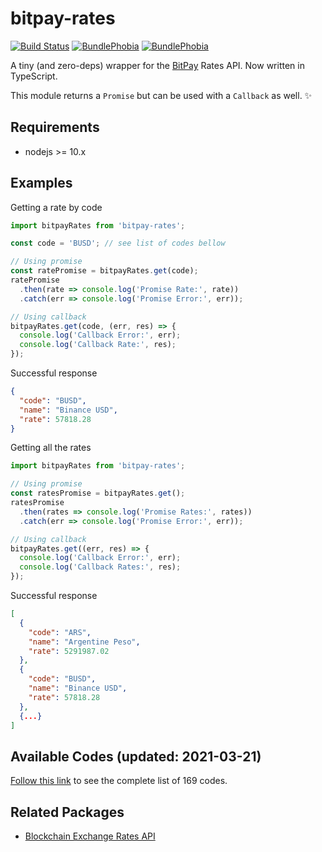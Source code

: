 # bitpay-rates

[![Build Status](https://img.shields.io/travis/bycolco/bitpay-rates.svg?style=flat-square)](https://travis-ci.org/bycolco/bitpay-rates)
[![BundlePhobia](https://img.shields.io/bundlephobia/min/bitpay-rates.svg?style=flat-square)](https://bundlephobia.com/result?p=bitpay-rates)
[![BundlePhobia](https://img.shields.io/bundlephobia/minzip/bitpay-rates.svg?style=flat-square)](https://bundlephobia.com/result?p=bitpay-rates)

A tiny (and zero-deps) wrapper for the [BitPay](https://bitpay.com/rates) Rates API. Now written in TypeScript.

This module returns a `Promise` but can be used with a `Callback` as well. ✨

## Requirements

- nodejs >= 10.x

## Examples

Getting a rate by code

```js
import bitpayRates from 'bitpay-rates';

const code = 'BUSD'; // see list of codes bellow

// Using promise
const ratePromise = bitpayRates.get(code);
ratePromise
  .then(rate => console.log('Promise Rate:', rate))
  .catch(err => console.log('Promise Error:', err));

// Using callback
bitpayRates.get(code, (err, res) => {
  console.log('Callback Error:', err);
  console.log('Callback Rate:', res);
});
```

Successful response

```json
{
  "code": "BUSD",
  "name": "Binance USD",
  "rate": 57818.28
}
```

Getting all the rates

```js
import bitpayRates from 'bitpay-rates';

// Using promise
const ratesPromise = bitpayRates.get();
ratesPromise
  .then(rates => console.log('Promise Rates:', rates))
  .catch(err => console.log('Promise Error:', err));

// Using callback
bitpayRates.get((err, res) => {
  console.log('Callback Error:', err);
  console.log('Callback Rates:', res);
});
```

Successful response

```json
[
  {
    "code": "ARS",
    "name": "Argentine Peso",
    "rate": 5291987.02
  },
  {
    "code": "BUSD",
    "name": "Binance USD",
    "rate": 57818.28
  },
  {...}
]
```

## Available Codes (updated: 2021-03-21)

[Follow this link](CODES.md#available-codes-updated-2021-03-21) to see the complete list of 169 codes.

## Related Packages

- [Blockchain Exchange Rates API](https://npmjs.com/blockchain-rates)